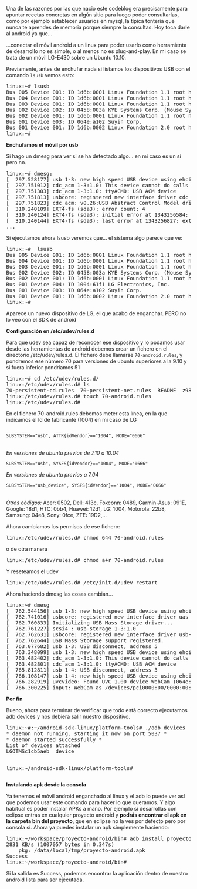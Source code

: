 <p>Una de las razones por las que nacio este codeblog era precisamente para
apuntar recetas concretas en algún sitio para luego poder consultarlas,
como por ejemplo establecer usuarios en mysql, la típica tontería que nunca te aprendes de memoria porque siempre la consultas. Hoy toca darle al android ya que...
<p>
...conectar el móvil android a un linux para poder usarlo como herramienta de desarrollo no es simple, o al menos no es plug-and-play. En mi caso se trata de un móvil LG-E430 sobre un Ubuntu 10.10.</p>
<p>Previamente, antes de enchufar nada si listamos 
los dispositivos USB con el comando <code>lsusb</code> vemos esto:
</p>
<pre class="brush: bash">
linux:~# lsusb
Bus 005 Device 001: ID 1d6b:0001 Linux Foundation 1.1 root hub
Bus 004 Device 001: ID 1d6b:0001 Linux Foundation 1.1 root hub
Bus 003 Device 001: ID 1d6b:0001 Linux Foundation 1.1 root hub
Bus 002 Device 002: ID 0458:003a KYE Systems Corp. (Mouse Systems) 
Bus 002 Device 001: ID 1d6b:0001 Linux Foundation 1.1 root hub
Bus 001 Device 003: ID 064e:a102 Suyin Corp. 
Bus 001 Device 001: ID 1d6b:0002 Linux Foundation 2.0 root hub
linux:~# 
</pre>

<b>Enchufamos el móvil por usb</b>
<p>Si hago un dmesg para ver si se ha detectado algo... en mi caso es un sí pero no.</p>
<pre class="brush: bash">
linux:~# dmesg:
[  297.528177] usb 1-3: new high speed USB device using ehci_hcd and address 4
[  297.751012] cdc_acm 1-3:1.0: This device cannot do calls on its own. It is not a modem.
[  297.751303] cdc_acm 1-3:1.0: ttyACM0: USB ACM device
[  297.751813] usbcore: registered new interface driver cdc_acm
[  297.751823] cdc_acm: v0.26:USB Abstract Control Model driver for USB modems and ISDN adapters
[  310.240109] EXT4-fs (sda3): error count: 4
[  310.240124] EXT4-fs (sda3): initial error at 1343256584: __ext4_get_inode_loc:4779: inode 2244875: block 8913968
[  310.240144] EXT4-fs (sda3): last error at 1343256827: ext4_remount:4236: inode 2244875: block 8913968
...
</pre>

<p>Si ejecutamos ahora lsusb veremos que... el sistema algo parece que ve:</p>
<pre class="brush: bash">
linux:~#  lsusb
Bus 005 Device 001: ID 1d6b:0001 Linux Foundation 1.1 root hub
Bus 004 Device 001: ID 1d6b:0001 Linux Foundation 1.1 root hub
Bus 003 Device 001: ID 1d6b:0001 Linux Foundation 1.1 root hub
Bus 002 Device 002: ID 0458:003a KYE Systems Corp. (Mouse Systems) 
Bus 002 Device 001: ID 1d6b:0001 Linux Foundation 1.1 root hub
Bus 001 Device 004: ID 1004:61f1 LG Electronics, Inc. 
Bus 001 Device 003: ID 064e:a102 Suyin Corp. 
Bus 001 Device 001: ID 1d6b:0002 Linux Foundation 2.0 root hub
linux:~# 
</pre>
<p>Aparece un nuevo dispositivo de LG, el que acabo de enganchar. PERO no lo veo con el SDK de android</p>

<b>Configuración en /etc/udev/rules.d</b>
<p>Para que udev sea capaz de reconocer ese dispositivo y lo podamos usar
desde las herramientas de android debemos crear un fichero en el
directorio /etc/udev/rules.d. El fichero debe llamarse <code>70-android.rules</code>,
y pondremos ese número 70 para versiones de ubuntu superiores a la 9.10 y si fuera inferior
pondriamos 51</p>

<pre class="brush: bash">
linux:~# cd /etc/udev/rules.d/
linux:/etc/udev/rules.d# ls
70-persistent-cd.rules  70-persistent-net.rules  README  z98_omnikey_rfid.rules
linux:/etc/udev/rules.d# touch 70-android.rules
linux:/etc/udev/rules.d# 
</pre>

<p>En el fichero 70-android.rules debemos meter esta línea, en la que
indicamos el Id de fabricante (1004) en mi caso de LG</p>
<code>
SUBSYSTEM=="usb", ATTR{idVendor}=="1004", MODE="0666"
</code><br />

<i>En versiones de ubuntu previas  de 7.10 a 10.04</i><br />
<code>
SUBSYSTEM=="usb", SYSFS{idVendor}=="1004", MODE="0666"
</code><br />

<i>En versiones de ubuntu previas a 7.04</i><br />
<code>
SUBSYSTEM=="usb_device", SYSFS{idVendor}=="1004", MODE="0666"
</code><br />
<p>
<i>Otros códigos:</i>
Acer: 0502, Dell: 413c, Foxconn: 0489, Garmin-Asus: 091E, Google: 18d1,
HTC: 0bb4, Huawei: 12d1, LG: 1004, Motorola: 22b8, Samsung: 04e8, Sony: 0fce, ZTE: 19D2,...
</p>
<p>Ahora cambiamos los permisos de ese fichero:</p>
<pre class="brush: bash">
linux:/etc/udev/rules.d# chmod 644 70-android.rules
</pre>
o de otra manera
<pre class="brush: bash">
linux:/etc/udev/rules.d# chmod a+r 70-android.rules 
</pre>

<p>Y reseteamos el udev</p>
<pre class="brush: bash">
linux:/etc/udev/rules.d# /etc/init.d/udev restart
</pre>

<p>Ahora haciendo dmesg las cosas cambian...</p>
<pre class="brush: bash">
linux:~# dmesg
[  762.544156] usb 1-3: new high speed USB device using ehci_hcd and address 5
[  762.741016] usbcore: registered new interface driver uas
[  762.760833] Initializing USB Mass Storage driver...
[  762.761227] scsi4 : usb-storage 1-3:1.0
[  762.762631] usbcore: registered new interface driver usb-storage
[  762.762644] USB Mass Storage support registered.
[  763.077682] usb 1-3: USB disconnect, address 5
[  763.348099] usb 1-3: new high speed USB device using ehci_hcd and address 6
[  763.482402] cdc_acm 1-3:1.0: This device cannot do calls on its own. It is not a modem.
[  763.482801] cdc_acm 1-3:1.0: ttyACM0: USB ACM device
[  765.812811] usb 1-4: USB disconnect, address 3
[  766.108147] usb 1-4: new high speed USB device using ehci_hcd and address 7
[  766.282919] uvcvideo: Found UVC 1.00 device WebCam (064e:a102)
[  766.300225] input: WebCam as /devices/pci0000:00/0000:00:1d.7/usb1/1-4/1-4:1.0/input/input12
</pre>

<b>Por fin</b>
<p>Bueno, ahora para terminar de verificar que todo está correcto ejecutamos adb devices y
nos debiera salir nuestro dispositivo.</p>
<pre class="brush: bash">
linux:~#:~/android-sdk-linux/platform-tools# ./adb devices
* daemon not running. starting it now on port 5037 *
* daemon started successfully *
List of devices attached 
LGOTMSc1cb5aeb	device

linux:~/android-sdk-linux/platform-tools# 
</pre>

<b>Instalando apk desde la consola</b>
<p>Ya tenemos el móvil android enganchado al linux y el adb lo puede ver así que podemos
usar este comando para hacer lo que queramos. Y algo habitual es poder instalar APKs a mano.
Por ejemplo si desarrollas con eclipse entras en cualquier proyecto android y <b>podrás encontrar
el apk en la carpeta bin del proyecto</b>, que en eclipse no la ves por defecto pero por consola sí.
Ahora ya puedes instalar un apk simplemente haciendo:
</p>
<pre class="brush: bash">
linux:~/workspace/proyecto-android/bin# adb install proyecto-android.apk 
2831 KB/s (1007057 bytes in 0.347s)
	pkg: /data/local/tmp/proyecto-android.apk
Success
linux:~/workspace/proyecto-android/bin# 
</pre>

<p>Si la salida es Success, podemos encontrar la aplicación dentro de nuestro android lista para ser
ejecutada.</p>